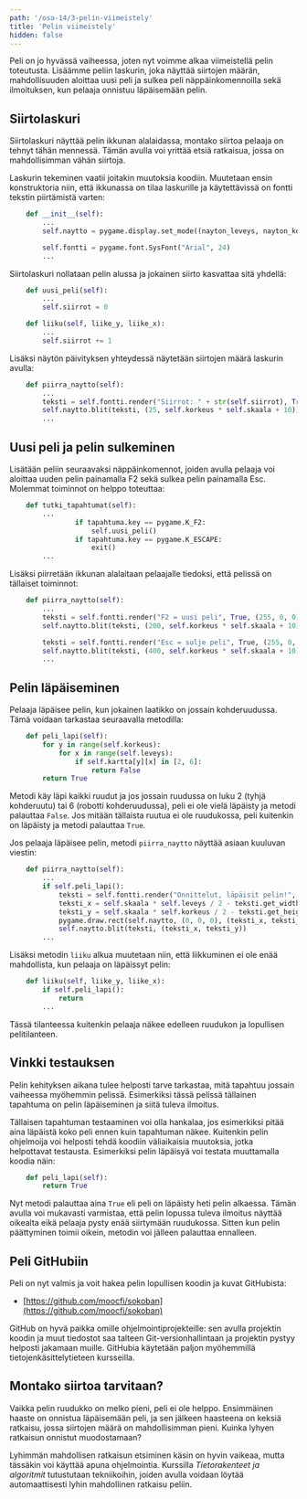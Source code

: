 ```yaml
---
path: '/osa-14/3-pelin-viimeistely'
title: 'Pelin viimeistely'
hidden: false
---
```




Peli on jo hyvässä vaiheessa, joten nyt voimme alkaa viimeistellä pelin toteutusta. Lisäämme peliin laskurin, joka näyttää siirtojen määrän, mahdollisuuden aloittaa uusi peli ja sulkea peli näppäinkomennoilla sekä ilmoituksen, kun pelaaja onnistuu läpäisemään pelin.

## Siirtolaskuri

Siirtolaskuri näyttää pelin ikkunan alalaidassa, montako siirtoa pelaaja on tehnyt tähän mennessä. Tämän avulla voi yrittää etsiä ratkaisua, jossa on mahdollisimman vähän siirtoja.

Laskurin tekeminen vaatii joitakin muutoksia koodiin. Muutetaan ensin konstruktoria niin, että ikkunassa on tilaa laskurille ja käytettävissä on fontti tekstin piirtämistä varten:

```python
    def __init__(self):
        ...
        self.naytto = pygame.display.set_mode((nayton_leveys, nayton_korkeus + self.skaala))

        self.fontti = pygame.font.SysFont("Arial", 24)
        ...
```

Siirtolaskuri nollataan pelin alussa ja jokainen siirto kasvattaa sitä yhdellä:

```python
    def uusi_peli(self):
        ...
        self.siirrot = 0
```

```python
    def liiku(self, liike_y, liike_x):
        ...
        self.siirrot += 1

```

Lisäksi näytön päivityksen yhteydessä näytetään siirtojen määrä laskurin avulla:

```python
    def piirra_naytto(self):
        ...
        teksti = self.fontti.render("Siirrot: " + str(self.siirrot), True, (255, 0, 0))
        self.naytto.blit(teksti, (25, self.korkeus * self.skaala + 10))
        ...
```

## Uusi peli ja pelin sulkeminen

Lisätään peliin seuraavaksi näppäinkomennot, joiden avulla pelaaja voi aloittaa uuden pelin painamalla F2 sekä sulkea pelin painamalla Esc. Molemmat toiminnot on helppo toteuttaa:

```python
    def tutki_tapahtumat(self):
        ...
                if tapahtuma.key == pygame.K_F2:
                    self.uusi_peli()
                if tapahtuma.key == pygame.K_ESCAPE:
                    exit()
        ...
```

Lisäksi piirretään ikkunan alalaitaan pelaajalle tiedoksi, että pelissä on tällaiset toiminnot:

```python
    def piirra_naytto(self):
        ...
        teksti = self.fontti.render("F2 = uusi peli", True, (255, 0, 0))
        self.naytto.blit(teksti, (200, self.korkeus * self.skaala + 10))

        teksti = self.fontti.render("Esc = sulje peli", True, (255, 0, 0))
        self.naytto.blit(teksti, (400, self.korkeus * self.skaala + 10))
        ...
```

## Pelin läpäiseminen

Pelaaja läpäisee pelin, kun jokainen laatikko on jossain kohderuudussa. Tämä voidaan tarkastaa seuraavalla metodilla:

```python
    def peli_lapi(self):
        for y in range(self.korkeus):
            for x in range(self.leveys):
                if self.kartta[y][x] in [2, 6]:
                    return False
        return True
```

Metodi käy läpi kaikki ruudut ja jos jossain ruudussa on luku 2 (tyhjä kohderuutu) tai 6 (robotti kohderuudussa), peli ei ole vielä läpäisty ja metodi palauttaa `False`. Jos mitään tällaista ruutua ei ole ruudukossa, peli kuitenkin on läpäisty ja metodi palauttaa `True`.

Jos pelaaja läpäisee pelin, metodi `piirra_naytto` näyttää asiaan kuuluvan viestin:

```python
    def piirra_naytto(self):
        ...
        if self.peli_lapi():
            teksti = self.fontti.render("Onnittelut, läpäisit pelin!", True, (255, 0, 0))
            teksti_x = self.skaala * self.leveys / 2 - teksti.get_width() / 2
            teksti_y = self.skaala * self.korkeus / 2 - teksti.get_height() / 2
            pygame.draw.rect(self.naytto, (0, 0, 0), (teksti_x, teksti_y, teksti.get_width(), teksti.get_height()))
            self.naytto.blit(teksti, (teksti_x, teksti_y))
        ...
```

Lisäksi metodin `liiku` alkua muutetaan niin, että liikkuminen ei ole enää mahdollista, kun pelaaja on läpäissyt pelin:

```python
    def liiku(self, liike_y, liike_x):
        if self.peli_lapi():
            return
        ...
```

Tässä tilanteessa kuitenkin pelaaja näkee edelleen ruudukon ja lopullisen pelitilanteen.

## Vinkki testauksen

Pelin kehityksen aikana tulee helposti tarve tarkastaa, mitä tapahtuu jossain vaiheessa myöhemmin pelissä. Esimerkiksi tässä pelissä tällainen tapahtuma on pelin läpäiseminen ja siitä tuleva ilmoitus.

Tällaisen tapahtuman testaaminen voi olla hankalaa, jos esimerkiksi pitää aina läpäistä koko peli ennen kuin tapahtuman näkee. Kuitenkin pelin ohjelmoija voi helposti tehdä koodiin väliaikaisia muutoksia, jotka helpottavat testausta. Esimerkiksi pelin läpäisyä voi testata muuttamalla koodia näin:

```python
    def peli_lapi(self):
        return True
```

Nyt metodi palauttaa aina `True` eli peli on läpäisty heti pelin alkaessa. Tämän avulla voi mukavasti varmistaa, että pelin lopussa tuleva ilmoitus näyttää oikealta eikä pelaaja pysty enää siirtymään ruudukossa. Sitten kun pelin päättyminen toimii oikein, metodin voi jälleen palauttaa ennalleen.

## Peli GitHubiin

Peli on nyt valmis ja voit hakea pelin lopullisen koodin ja kuvat GitHubista:

* [https://github.com/moocfi/sokoban](https://github.com/moocfi/sokoban)

GitHub on hyvä paikka omille ohjelmointiprojekteille: sen avulla projektin koodin ja muut tiedostot saa talteen Git-versionhallintaan ja projektin pystyy helposti jakamaan muille. GitHubia käytetään paljon myöhemmillä tietojenkäsittelytieteen kursseilla.

## Montako siirtoa tarvitaan?

Vaikka pelin ruudukko on melko pieni, peli ei ole helppo. Ensimmäinen haaste on onnistua läpäisemään peli, ja sen jälkeen haasteena on keksiä ratkaisu, jossa siirtojen määrä on mahdollisimman pieni. Kuinka lyhyen ratkaisun onnistut muodostamaan?

Lyhimmän mahdollisen ratkaisun etsiminen käsin on hyvin vaikeaa, mutta tässäkin voi käyttää apuna ohjelmointia. Kurssilla _Tietorakenteet ja algoritmit_  tutustutaan tekniikoihin, joiden avulla voidaan löytää automaattisesti lyhin mahdollinen ratkaisu peliin.
